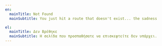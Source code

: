 ```yaml
---
en:
  mainTitle: Not Found
  mainSubtitle: You just hit a route that doesn't exist... the sadness.

el:
  mainTitle: Δεν Βρέθηκε
  mainSubtitle: Η σελίδα που προσπαθήσατε να επισκεφτείτε δεν υπάρχει...
---
```

